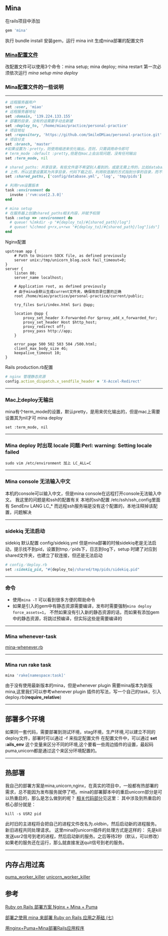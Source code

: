 ## Mina
在rails项目中添加
```ruby
gem 'mina'
```
执行 bundle install 安装gem，运行 mina init 生成mina部署的配置文件

### [Mina配置文件](https://github.com/SmileDMiao/personal-practice/blob/master/config/deploy.rb)
改配置文件可以使用3个命令：mina setup; mina deploy; mina restart
第一次必须依次运行 *mina setup* *mina deploy*


### Mina配置文件的一些说明
---
```ruby
# 远程服务器用户
set :user, 'miao'
# 远程服务器地址
set :domain, '139.224.133.155'
# 部署的目录，没有的话需要手动去新建
set :deploy_to, '/home/miao/practice/personal-practice'
# 项目地址
set :repository, 'https://github.com/SmileDMiao/personal-practice.git'
# 项目分支
set :branch, 'master'
#如果设置为：pretty，则使用缩进来优化输出。否则，只需调用命令即可
# term_mode :default :pretty,但是在mac上会出现问题，没有任何输出
set :term_mode, nil

# shared_paths: 共享目录，有些文件是不希望别人看到的，或是无需上传的，比如database.yml的配置，不可能把生产环境的配置
# 上传，所以这里设置其为共享目录，代码下载之后，利用软连接的方式指到分享的目录，而不使用远程代码库的对应文件
set :shared_paths, ['config/database.yml', 'log', 'tmp/pids']

# 利用rvm设置版本
task :environment do
  invoke :'rvm:use[2.3.0]'
end

# mina setup
# 在服务器上创建shared_paths相关内容，并赋予权限
task :setup => :environment do
  # queue! %[mkdir -p "#{deploy_to}/#{shared_path}/log"]
  # queue! %[chmod g+rx,u+rwx "#{deploy_to}/#{shared_path}/log"]ids"]
end
```


Nginx配置
```shell
upstream app {
    # Path to Unicorn SOCK file, as defined previously
    server unix:/tmp/unicorn_blog.sock fail_timeout=0;
}
server {
    listen 80;
    server_name localhost;

    # Application root, as defined previously
    # 由于mina会默认生成current文件夹，确保改目录位置的正确
    root /home/miao/practice/personal-practice/current/public;

    try_files $uri/index.html $uri @app;

    location @app {
        proxy_set_header X-Forwarded-For $proxy_add_x_forwarded_for;
        proxy_set_header Host $http_host;
        proxy_redirect off;
        proxy_pass http://app;
    }

    error_page 500 502 503 504 /500.html;
    client_max_body_size 4G;
    keepalive_timeout 10;
}
```


Rails production.rb配置
```ruby
# nginx 管理静态资源
config.action_dispatch.x_sendfile_header = 'X-Accel-Redirect'
```

---
### Mac上deploy无输出
mina有个term_mode的设置，默认pretty，是用来优化输出的，但是mac上需要设置其为nil才可 mina deploy
```shell
set :term_mode, nil
```

---
### Mina deploy 时出现 locale 问题:Perl: warning: Setting locale failed
```shell
sudo vim /etc/environment 加上 LC_ALL=C
```

---
### Mina console 无法输入中文
本机的console可以输入中文，但是mina console在远程打开console无法输入中文。
我这里的问题是和ssh的配置有关
本地的ssh配置
/etc/ssh/ssh_config里面有 SendEnv LANG LC_*
而远程ssh服务端是没有这个配置的，本地注释掉该配置，问题解决

---
### sidekiq 无法启动
sidekiq 默认配置 config/sidekiq.yml
但是mina部署的时候sidekiq老是无法启动，提示找不到pid，设置到tmp／pids下，日志到log下，setup 时建了对应到shared文件夹，也建立了软连接，但还是无法启动
```ruby
# config／deploy.rb
set :sidekiq_pid, "#{deploy_to}/shared/tmp/pids/sidekiq.pid"
```

---
### 命令
+ 使用`mina -T` 可以看到很多方便的帮助命令
+ 如果是引入的gem中有静态资源需要编译，发布时需要强制`mina deploy force_assets=1`， 不然如果没有引入新的静态资源的话，而如果有添加gem中的静态资源，将跳过预编译，但实际这些是需要编译的

---
### Mina whenever-task
[mina-whenever.rb](https://gist.github.com/SmileDMiao/b91b1ca6b1c5a7c90f03260e10ac0be4)

---
### Mina run rake task
```ruby
mina 'rake[namespace:task]'
```
由于没有使用最新版本的mina，但是whenever plugin 需要mina版本为新版mina,这里我们可以参考whenever plugin 插件的写法，写一个自己的task，引入deploy.rb(**require_relative**)

---
## 部署多个环境
如果同一套代码，需要部署到测试环境，stag环境，生产环境,可以建立不同的deploy文件，部署时可以通过 -f 来指定配置文件
在配置文件中，可以通过 **set :ails_env** 这个变量来区分不同的环境,这个要看一些周边插件的设置，最起码 puma,unicorn都是通过这个来区分环境配置的。

---
## 热部署
我自己的部署方案是mina,unicorn,nginx，在真实的项目中，一般都有热部署的需求，总不能因为发布服务就停了吧。mina的部署脚本中的重启unicorn部分是可以热重启的，那么是怎么做到的呢？
[相关代码部分](https://github.com/scarfacedeb/mina-unicorn/blob/master/lib/mina/unicorn/utility.rb)见这里：
其中涉及到热重启的核心部分就是：
```shell
kill -s USR2 pid
```
此时旧的主进程将会把自己的进程文件改名为.oldbin，然后启动新的进程服务。新旧进程共同处理请求。
这里mina的unicorn插件的处理方式是这样的：
先是kill发送usr2信号到老的进程，然后启动新的服务。之后等待2秒（默认，可以修改）如果老的服务还在运行，那么就直接发送quit信号到老的服务。

---
## 内存占用过高
[puma_worker_killer](https://github.com/schneems/puma_worker_killer)
[unicorn_worker_killer](https://github.com/kzk/unicorn-worker-killer)


## 参考
[Ruby on Rails 部署方案 Nginx + Mina + Puma](https://ruby-china.org/topics/26132)

[部署之使用 mina 来部署 Ruby on Rails 应用之基础 (七)](https://www.rails365.net/articles/2015-09-21-bu-shu-zhi-shi-yong-mina-lai-bu-shu-ruby-on-rails-ying-yong-zhi-ji-chu-qi)

[用nginx+Puma+Mina部署Rails应用程序](https://github.com/chinakr/programmer-notes/blob/master/ror/rails/rails-deploy-nginx-puma-mina.md)